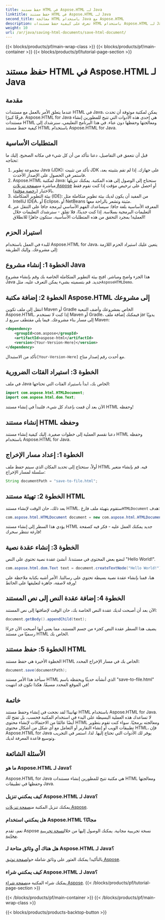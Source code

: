```yaml
---
title: حفظ مستند HTML في Aspose.HTML لـ Java
linktitle: حفظ مستند HTML في Aspose.HTML لـ Java
second_title: معالجة HTML باستخدام Java مع Aspose.HTML
description: تعرف على كيفية حفظ مستندات HTML باستخدام Aspose.HTML لـ Java من خلال هذا الدليل الشامل خطوة بخطوة المصمم للمبتدئين والخبراء.
weight: 10
url: /ar/java/saving-html-documents/save-html-document/
---
```


{{< blocks/products/pf/main-wrap-class >}}
{{< blocks/products/pf/main-container >}}
{{< blocks/products/pf/tutorial-page-section >}}

# حفظ مستند HTML في Aspose.HTML لـ Java

## مقدمة
عندما يتعلق الأمر بالعمل مع مستندات HTML في Java، يمكن لمكتبة موثوقة أن تحدث فرقًا كبيرًا. Aspose.HTML for Java هي إحدى هذه الأدوات التي تتيح للمطورين إنشاء مستندات HTML ومعالجتها وحفظها دون عناء. في هذا البرنامج التعليمي، سنرشدك إلى كيفية حفظ مستند HTML باستخدام Aspose.HTML for Java. 
## المتطلبات الأساسية
قبل أن نتعمق في التفاصيل، دعنا نتأكد من أن كل شيء في مكانه الصحيح. إليك ما تحتاجه:
1. مجموعة تطوير Java (JDK): تأكد من تثبيت JDK على جهازك. إذا لم تقم بتثبيته بعد، فاستمر في الحصول على الإصدار الأحدث.
2.  Aspose.HTML لمكتبة Java: ستحتاج إلى الوصول إلى هذه المكتبة. يمكنك تنزيلها مباشرة من[صفحة تنزيلات Aspose](https://releases.aspose.com/html/java/) أو احصل على ترخيص مؤقت إذا كنت تقوم فقط بالاختبار ([رخصة مؤقتة](https://purchase.aspose.com/temporary-license/)).
3. بيئة التطوير المتكاملة (IDE): من المفيد أن يكون لديك بيئة تطوير متكاملة مثل IntelliJ IDEA، أو Eclipse، أو NetBeans مثبتة وتشعر بالراحة معها.
4. المعرفة الأساسية بلغة جافا: سيساعدك الفهم الأساسي لبرمجة جافا على التنقل عبر التعليمات البرمجية بسلاسة. إذا كنت جديدًا، فلا تقلق - سترشدك التعليمات خلال العملية!
بمجرد التحقق من هذه المتطلبات الأساسية، ستكون جاهزًا للانطلاق!
## استيراد الحزم
للبدء في العمل باستخدام Aspose.HTML for Java، يتعين عليك استيراد الحزم اللازمة إلى مشروعك. وإليك الطريقة:
## الخطوة 1: إنشاء مشروع Java
 هذا الجزء واضح ومباشر. افتح بيئة التطوير المتكاملة الخاصة بك وقم بإنشاء مشروع Java جديد. قم بتسميته بشيء يمكن التعرف عليه، مثل`AsposeHTMLDemo`.
## الخطوة 2: إضافة مكتبة Aspose.HTML إلى مشروعك
انتقل إلى ملف تكوين Maven أو Gradle الخاص بمشروعك وأضف التبعية Aspose.HTML. إذا كنت لا تستخدم Maven أو Gradle، فيمكنك إضافة ملف jar يدويًا إلى مسار بناء مشروعك. فيما يلي مقتطف سريع لـ Maven:
```xml
<dependency>
    <groupId>com.aspose</groupId>
    <artifactId>aspose-html</artifactId>
    <version>[Your-Version-Here]</version>
</dependency>
```
 تأكد من الاستبدال`[Your-Version-Here]` مع أحدث رقم إصدار متاح.
## الخطوة 3: استيراد الفئات الضرورية
في ملف Java الخاص بك، ابدأ باستيراد الفئات التي تحتاجها:
```java
import com.aspose.html.HTMLDocument;
import com.aspose.html.dom.Text;
```
الآن بعد أن قمت بإعداد كل شيء، فلنبدأ في إنشاء مستند HTML وحفظه!
## إنشاء مستند HTML وحفظه
دعنا نقسم العملية إلى خطوات صغيرة. إليك كيفية إنشاء مستند HTML وحفظه باستخدام Aspose.HTML for Java.
## الخطوة 1: إعداد مسار الإخراج
أولاً، ستحتاج إلى تحديد المكان الذي سيتم حفظ ملف HTML فيه. قم بإنشاء متغير سلسلة لمسار الإخراج:
```java
String documentPath = "save-to-file.html";
```
## الخطوة 2: تهيئة مستند HTML
 بعد ذلك، حان الوقت لإنشاء مستند HTML. ستقوم بتهيئة ملف فارغ`HTMLDocument` هدف:
```java
com.aspose.html.HTMLDocument document = new com.aspose.html.HTMLDocument();
```
يؤدي هذا السطر إلى إنشاء مستند HTML جديد يمكنك العمل عليه - فكر فيه كصفحة فارغة تنتظر سحرك!
## الخطوة 3: إنشاء عقدة نصية
لنضع بعض المحتوى في مستندنا. أنشئ عقدة نصية تحتوي على النص "Hello World!".
```java
com.aspose.html.dom.Text text = document.createTextNode("Hello World!");
```
هنا، قمنا بإنشاء عقدة نصية بسيطة تحتوي على رسالتنا. الأمر أشبه بكتابة ملاحظة على ورقة لاصقة، جاهزة لتعليقها على الحائط!
## الخطوة 4: إضافة عقدة النص إلى نص المستند
الآن بعد أن أصبحت لديك عقدة النص الخاصة بك، حان الوقت لإضافتها إلى نص المستند:
```java
document.getBody().appendChild(text);
```
يضيف هذا السطر عقدة النص كجزء من جسم المستند، مما يعني أنها أصبحت الآن جزءًا رسميًا من مستند HTML الخاص بك.
## الخطوة 5: حفظ مستند HTML
الخطوة الأخيرة هي حفظ مستند HTML الخاص بك في مسار الإخراج المحدد:
```java
document.save(documentPath);
```
سيأخذ هذا الأمر مستند HTML الذي أنشأته حديثًا ويحفظه باسم "save-to-file.html" في الموقع المحدد مسبقًا. هكذا تكون قد انتهيت!
## خاتمة
تهانينا! لقد نجحت في إنشاء وحفظ مستند HTML باستخدام Aspose.HTML for Java. لا تساعدك هذه العملية البسيطة على البدء في استخدام المكتبة فحسب، بل تفتح لك أيضًا عالمًا من الاحتمالات لإنشاء محتوى HTML ومعالجته برمجيًا.
سواء كنت تقوم بتطوير تطبيقات الويب أو إنشاء التقارير أو التعامل مع أي شكل من أشكال محتوى HTML، فإن Aspose.HTML for Java يوفر لك الأدوات التي تحتاج إليها. لذا، استمر في التجريب وتوسيع قاعدة المعرفة لديك.
## الأسئلة الشائعة
### ما هو Aspose.HTML لـ Java؟  
Aspose.HTML for Java هي مكتبة تتيح للمطورين إنشاء مستندات HTML ومعالجتها وحفظها في تطبيقات Java.
### كيف يمكنني تنزيل Aspose.HTML لـ Java؟  
 يمكنك تنزيل المكتبة من[صفحة تنزيلات Aspose](https://releases.aspose.com/html/java/).
### هل يمكنني استخدام Aspose.HTML مجانًا؟  
 نعم، تقدم Aspose نسخة تجريبية مجانية. يمكنك الوصول إليها من خلال[نسخة تجريبية مجانية](https://releases.aspose.com/).
### هل هناك أي وثائق متاحة لـ Aspose.HTML لـ Java؟  
 بالتأكيد! يمكنك العثور على وثائق شاملة حول[صفحة توثيق Aspose](https://reference.aspose.com/html/java/).
### كيف يمكنني شراء Aspose.HTML لـ Java؟  
 يمكنك شراء المكتبة من[صفحة شراء Aspose](https://purchase.aspose.com/buy).
{{< /blocks/products/pf/tutorial-page-section >}}

{{< /blocks/products/pf/main-container >}}
{{< /blocks/products/pf/main-wrap-class >}}

{{< blocks/products/products-backtop-button >}}
